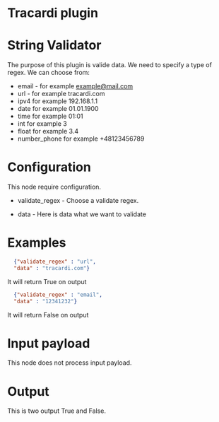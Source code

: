 # Tracardi plugin
# String Validator

The purpose of this plugin is valide data. We need to specify a type of regex. We can choose from:

* email - for example example@mail.com
* url - for example tracardi.com
* ipv4 for example 192.168.1.1
* date for example 01.01.1900
* time for example 01:01
* int for example 3
* float for example 3.4
* number_phone for example +48123456789


# Configuration

This node require configuration.

* validate_regex - Choose a validate regex. 

* data - Here is data what we want to validate

# Examples
```json
  {"validate_regex" : "url",
  "data" : "tracardi.com"}
```
It will return True on output
```json
  {"validate_regex" : "email",
  "data" : "12341232"}
```
It will return False on output

# Input payload
This node does not process input payload.

# Output

This is two output True and False.
